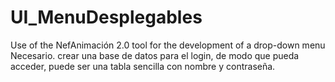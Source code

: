 # UI_MenuDesplegables
Use of the NefAnimación 2.0 tool for the development of a drop-down menu
Necesario. crear una base de datos para el login, de modo que pueda acceder, puede ser una tabla sencilla  con nombre y  contraseña.
